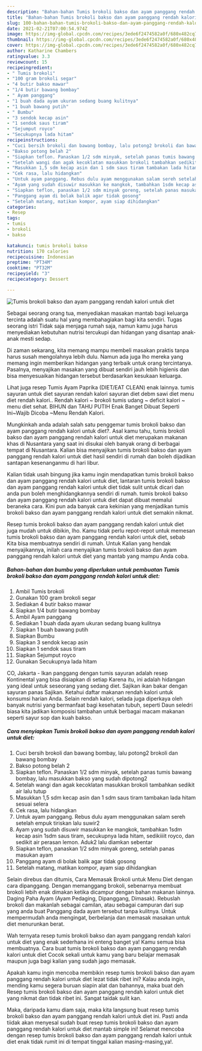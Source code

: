 ```yaml
---
description: "Bahan-bahan Tumis brokoli bakso dan ayam panggang rendah kalori untuk diet yang nikmat dan Mudah Dibuat"
title: "Bahan-bahan Tumis brokoli bakso dan ayam panggang rendah kalori untuk diet yang nikmat dan Mudah Dibuat"
slug: 100-bahan-bahan-tumis-brokoli-bakso-dan-ayam-panggang-rendah-kalori-untuk-diet-yang-nikmat-dan-mudah-dibuat
date: 2021-02-21T07:00:54.974Z
image: https://img-global.cpcdn.com/recipes/3ede6f2474582a0f/680x482cq70/tumis-brokoli-bakso-dan-ayam-panggang-rendah-kalori-untuk-diet-foto-resep-utama.jpg
thumbnail: https://img-global.cpcdn.com/recipes/3ede6f2474582a0f/680x482cq70/tumis-brokoli-bakso-dan-ayam-panggang-rendah-kalori-untuk-diet-foto-resep-utama.jpg
cover: https://img-global.cpcdn.com/recipes/3ede6f2474582a0f/680x482cq70/tumis-brokoli-bakso-dan-ayam-panggang-rendah-kalori-untuk-diet-foto-resep-utama.jpg
author: Katharine Chambers
ratingvalue: 3.3
reviewcount: 15
recipeingredient:
- " Tumis brokoli"
- "100 gram brokoli segar"
- "4 butir bakso mawar"
- "1/4 butir bawang bombay"
- " Ayam panggang"
- "1 buah dada ayam ukuran sedang buang kulitnya"
- "1 buah bawang putih"
- " Bumbu"
- "3 sendok kecap asin"
- "1 sendok saus tiram"
- "Sejumput royco"
- "Secukupnya lada hitam"
recipeinstructions:
- "Cuci bersih brokoli dan bawang bombay, lalu potong2 brokoli dan bawang bombay"
- "Bakso potong belah 2"
- "Siapkan teflon. Panaskan 1/2 sdm minyak, setelah panas tumis bawang bombay, lalu masukkan bakso yang sudah dipotong2"
- "Setelah wangi dan agak kecoklatan masukkan brokoli tambahkan sedikit air lalu tutup"
- "Masukkan 1,5 sdm kecap asin dan 1 sdm saus tiram tambakan lada hitam sesuai selera"
- "Cek rasa, lalu hidangkan"
- "Untuk ayam panggang. Rebus dulu ayam menggunakan salam sereh setelah empuk tiriskan lalu suwir2"
- "Ayam yang sudah disuwir masukkan ke mangkok, tambahkan 1sdm kecap asin 1sdm saus tiram, secukupnya lada hitam, sedikiiiit royco, dan sedikit air perasan lemon. Aduk2 lalu diamkan sebentar"
- "Siapkan teflon, panaskan 1/2 sdm minyak goreng, setelah panas masukan ayam"
- "Panggang ayam di bolak balik agar tidak gosong"
- "Setelah matang, matikan kompor, ayam siap dihidangkan"
categories:
- Resep
tags:
- tumis
- brokoli
- bakso

katakunci: tumis brokoli bakso 
nutrition: 170 calories
recipecuisine: Indonesian
preptime: "PT34M"
cooktime: "PT32M"
recipeyield: "3"
recipecategory: Dessert

---
```



![Tumis brokoli bakso dan ayam panggang rendah kalori untuk diet](https://img-global.cpcdn.com/recipes/3ede6f2474582a0f/680x482cq70/tumis-brokoli-bakso-dan-ayam-panggang-rendah-kalori-untuk-diet-foto-resep-utama.jpg)

Sebagai seorang orang tua, menyediakan masakan mantab bagi keluarga tercinta adalah suatu hal yang membahagiakan bagi kita sendiri. Tugas seorang istri Tidak saja menjaga rumah saja, namun kamu juga harus menyediakan kebutuhan nutrisi tercukupi dan hidangan yang disantap anak-anak mesti sedap.

Di zaman  sekarang, kita memang mampu membeli masakan praktis tanpa harus susah mengolahnya lebih dulu. Namun ada juga lho mereka yang memang ingin memberikan hidangan yang terbaik untuk orang tercintanya. Pasalnya, menyajikan masakan yang dibuat sendiri jauh lebih higienis dan bisa menyesuaikan hidangan tersebut berdasarkan kesukaan keluarga. 

Lihat juga resep Tumis Ayam Paprika (DIET/EAT CLEAN) enak lainnya. tumis sayuran untuk diet sayuran rendah kalori sayuran diet debm sawi diet menu diet rendah kalori.. Rendah kalori ~ brokoli tumis udang ~ deficit kalori ~ menu diet sehat. BIHUN dan TAHU PUTIH Enak Banget Dibuat Seperti Ini~Wajib Dicoba ~Menu Rendah Kalori.

Mungkinkah anda adalah salah satu penggemar tumis brokoli bakso dan ayam panggang rendah kalori untuk diet?. Asal kamu tahu, tumis brokoli bakso dan ayam panggang rendah kalori untuk diet merupakan makanan khas di Nusantara yang saat ini disukai oleh banyak orang di berbagai tempat di Nusantara. Kalian bisa menyajikan tumis brokoli bakso dan ayam panggang rendah kalori untuk diet hasil sendiri di rumah dan boleh dijadikan santapan kesenanganmu di hari libur.

Kalian tidak usah bingung jika kamu ingin mendapatkan tumis brokoli bakso dan ayam panggang rendah kalori untuk diet, lantaran tumis brokoli bakso dan ayam panggang rendah kalori untuk diet tidak sulit untuk dicari dan anda pun boleh menghidangkannya sendiri di rumah. tumis brokoli bakso dan ayam panggang rendah kalori untuk diet dapat dibuat memalui beraneka cara. Kini pun ada banyak cara kekinian yang menjadikan tumis brokoli bakso dan ayam panggang rendah kalori untuk diet semakin nikmat.

Resep tumis brokoli bakso dan ayam panggang rendah kalori untuk diet juga mudah untuk dibikin, lho. Kamu tidak perlu repot-repot untuk memesan tumis brokoli bakso dan ayam panggang rendah kalori untuk diet, sebab Kita bisa membuatnya sendiri di rumah. Untuk Kalian yang hendak menyajikannya, inilah cara menyajikan tumis brokoli bakso dan ayam panggang rendah kalori untuk diet yang mantab yang mampu Anda coba.

<!--inarticleads1-->

##### Bahan-bahan dan bumbu yang diperlukan untuk pembuatan Tumis brokoli bakso dan ayam panggang rendah kalori untuk diet:

1. Ambil  Tumis brokoli
1. Gunakan 100 gram brokoli segar
1. Sediakan 4 butir bakso mawar
1. Siapkan 1/4 butir bawang bombay
1. Ambil  Ayam panggang
1. Sediakan 1 buah dada ayam ukuran sedang buang kulitnya
1. Siapkan 1 buah bawang putih
1. Siapkan  Bumbu
1. Siapkan 3 sendok kecap asin
1. Siapkan 1 sendok saus tiram
1. Siapkan Sejumput royco
1. Gunakan Secukupnya lada hitam


CO, Jakarta - Ikan panggang dengan tumis sayuran adalah resep Kontinental yang bisa disiapkan di setiap Karena itu, ini adalah hidangan yang ideal untuk seseorang yang sedang diet. Sajikan ikan bakar dengan sayuran panas Sajikan. Ketahui daftar makanan rendah kalori untuk konsumsi harian Anda. Selain rendah kalori, selada juga diperkaya oleh banyak nutrisi yang bermanfaat bagi kesehatan tubuh, seperti Daun seledri biasa kita jadikan komposisi tambahan untuk berbagai macam makanan seperti sayur sop dan kuah bakso. 

<!--inarticleads2-->

##### Cara menyiapkan Tumis brokoli bakso dan ayam panggang rendah kalori untuk diet:

1. Cuci bersih brokoli dan bawang bombay, lalu potong2 brokoli dan bawang bombay
1. Bakso potong belah 2
1. Siapkan teflon. Panaskan 1/2 sdm minyak, setelah panas tumis bawang bombay, lalu masukkan bakso yang sudah dipotong2
1. Setelah wangi dan agak kecoklatan masukkan brokoli tambahkan sedikit air lalu tutup
1. Masukkan 1,5 sdm kecap asin dan 1 sdm saus tiram tambakan lada hitam sesuai selera
1. Cek rasa, lalu hidangkan
1. Untuk ayam panggang. Rebus dulu ayam menggunakan salam sereh setelah empuk tiriskan lalu suwir2
1. Ayam yang sudah disuwir masukkan ke mangkok, tambahkan 1sdm kecap asin 1sdm saus tiram, secukupnya lada hitam, sedikiiiit royco, dan sedikit air perasan lemon. Aduk2 lalu diamkan sebentar
1. Siapkan teflon, panaskan 1/2 sdm minyak goreng, setelah panas masukan ayam
1. Panggang ayam di bolak balik agar tidak gosong
1. Setelah matang, matikan kompor, ayam siap dihidangkan


Selain direbus dan ditumis, Cara Memasak Brokoli untuk Menu Diet dengan cara dipanggang. Dengan memanggang brokoli, sebenarnya membuat brokoli lebih enak dimakan ketika dicampur dengan bahan makanan lainnya. Daging Paha Ayam (Ayam Pedaging, Dipanggang, Dimasak). Rebuslah brokoli dan makanlah sebagai camilan, atau sebagai campuran dari sup yang anda buat Panggang dada ayam tersebut tanpa kulitnya. Untuk mempermudah anda mengingat, berbelanja dan memasak masakan untuk diet menurunkan berat. 

Wah ternyata resep tumis brokoli bakso dan ayam panggang rendah kalori untuk diet yang enak sederhana ini enteng banget ya! Kamu semua bisa membuatnya. Cara buat tumis brokoli bakso dan ayam panggang rendah kalori untuk diet Cocok sekali untuk kamu yang baru belajar memasak maupun juga bagi kalian yang sudah jago memasak.

Apakah kamu ingin mencoba membikin resep tumis brokoli bakso dan ayam panggang rendah kalori untuk diet lezat tidak ribet ini? Kalau anda ingin, mending kamu segera buruan siapin alat dan bahannya, maka buat deh Resep tumis brokoli bakso dan ayam panggang rendah kalori untuk diet yang nikmat dan tidak ribet ini. Sangat taidak sulit kan. 

Maka, daripada kamu diam saja, maka kita langsung buat resep tumis brokoli bakso dan ayam panggang rendah kalori untuk diet ini. Pasti anda tiidak akan menyesal sudah buat resep tumis brokoli bakso dan ayam panggang rendah kalori untuk diet mantab simple ini! Selamat mencoba dengan resep tumis brokoli bakso dan ayam panggang rendah kalori untuk diet enak tidak rumit ini di tempat tinggal kalian masing-masing,ya!.

